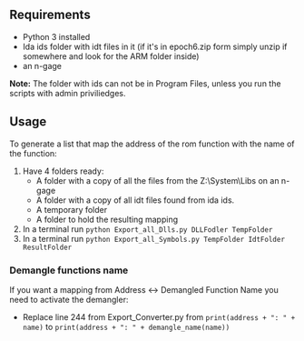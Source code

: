 ## Requirements

* Python 3 installed
* Ida ids folder with idt files in it (if it's in epoch6.zip form simply unzip if somewhere and look for the ARM folder inside)
* an n-gage

**Note:** The folder with ids can not be in Program Files, unless you run the scripts with admin priviliedges.

## Usage

To generate a list that map the address of the rom function with the name of the function:

1. Have 4 folders ready:
	* A folder with a copy of all the files from the Z:\System\Libs on an n-gage  
  	* A folder with a copy of all idt files found from ida ids.
  	* A temporary folder
  	* A folder to hold the resulting mapping
1. In a terminal run `python Export_all_Dlls.py DLLFodler TempFolder`
1. In a terminal run `python Export_all_Symbols.py TempFolder IdtFolder ResultFolder`


### Demangle functions name

If you want a mapping from Address <-> Demangled Function Name you need to activate the demangler: 

* Replace line 244 from Export_Converter.py from `print(address + ": " + name)` to `print(address + ": " + demangle_name(name))`
